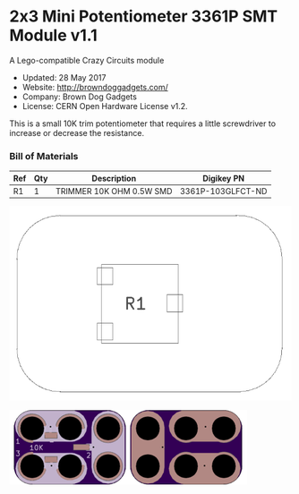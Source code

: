 <!--- start title --->
# 2x3 Mini Potentiometer 3361P SMT Module v1.1
A Lego-compatible Crazy Circuits module

- Updated: 28 May 2017
- Website: http://browndoggadgets.com/
- Company: Brown Dog Gadgets
- License: CERN Open Hardware License v1.2.
<!--- end title --->

This is a small 10K trim potentiometer that requires a little screwdriver to increase or decrease the resistance. 

<!--- bom start --->
### Bill of Materials

|Ref|Qty|Description|Digikey PN|
|---|---|-----------|------|
|R1|1|TRIMMER 10K OHM 0.5W SMD|3361P-103GLFCT-ND|


<!--- bom end --->
![Assembly Diagram](assembly.png)

![Gerber Preview](preview.png)

